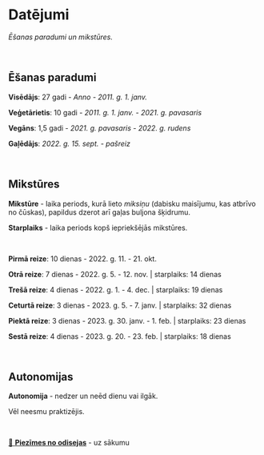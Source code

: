 # Datējumi

*Ēšanas paradumi un mikstūres.*

</br>

## Ēšanas paradumi

**Visēdājs**: 27 gadi - *Anno - 2011. g. 1. janv.*

**Veģetārietis**: 10 gadi - *2011. g. 1. janv. - 2021. g. pavasaris*

**Vegāns**: 1,5 gadi - *2021. g. pavasaris - 2022. g. rudens*

**Gaļēdājs**: *2022. g. 15. sept. - pašreiz*

</br>

## Mikstūres

**Mikstūre** - laika periods, kurā lieto *miksiņu* (dabisku maisījumu, kas atbrīvo no čūskas), papildus dzerot arī gaļas buljona šķidrumu.

**Starplaiks** - laika periods kopš iepriekšējās mikstūres.

</br>

**Pirmā reize**: 10 dienas - 2022. g. 11. - 21. okt.

**Otrā reize**: 7 dienas - 2022. g. 5. - 12. nov. | starplaiks: 14 dienas

**Trešā reize**: 4 dienas - 2022. g. 1. - 4. dec. | starplaiks: 19 dienas

**Ceturtā reize**: 3 dienas - 2023. g. 5. - 7. janv. | starplaiks: 32 dienas

**Piektā reize**: 3 dienas - 2023. g. 30. janv. - 1. feb. | starplaiks: 23 dienas

**Sestā reize**: 4 dienas - 2023. g. 20. - 23. feb. | starplaiks: 18 dienas

</br>

## Autonomijas

**Autonomija** - nedzer un neēd dienu vai ilgāk.

Vēl neesmu praktizējis.

</br>

[🧭 **Piezīmes no odisejas**](/README.md) - uz sākumu
